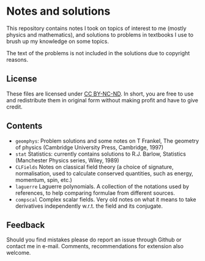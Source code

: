 # Notes and solutions

This repository contains notes I took on topics of interest to me (mostly physics and mathematics), and solutions to problems in textbooks I use to brush up my knowledge on some topics.

The text of the problems is not included in the solutions due to copyright reasons.

## License

These files are licensed under [CC BY-NC-ND](https://creativecommons.org/share-your-work/cclicenses/). In short, you are free to use and redistribute them in original form without making profit and have to give credit.

## Contents

 * `geomphys`: Problem solutions and some notes on T&nbsp;Frankel, The geometry of physics (Cambridge University Press, Cambridge, 1997)
 * `stat` Statistics: currently contains solutions to R.J.&nbsp;Barlow, Statistics (Manchester Physics series, Wiley, 1989)
 * `CLFields` Notes on classical field theory (a choice of signature, normalisation, used to calculate conserved quantities, such as energy, momentum, spin, etc.)
 * `laguerre` Laguerre polynomials. A collection of the notations used by references, to help comparing formulae from different sources.
 * `compscal` Complex scalar fields. Very old notes on what it means to take derivatives independently w.r.t. the field and its conjugate.

## Feedback

Should you find mistakes please do report an issue through Github or contact me in e-mail. Comments, recommendations for extension also welcome.
